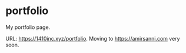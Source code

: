 # portfolio
My portfolio page.

URL: https://1410inc.xyz/portfolio.
Moving to https://amirsanni.com very soon.

